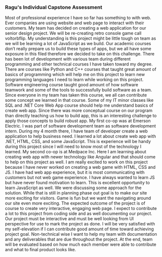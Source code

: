 ### Ragu's Individual Capstone Assessment
Most of professional experience I have so far has something to with web. Ever companies are using website and web page to 
interact with their customers. My team has decided on creating a web application for our senior design project. We will be 
re-creating retro console game call voltorbflip. My understanding is this project might be little tough on team as we will be 
learning a lot of JavaScript as we build. Our academic courses don’t really prepare us to build these types of apps, but we 
all have some exposure in this filed therefore we decided to take on this challenge.
    There has been lot of development with various team during different programming and other technical courses I have taken toward 
my degree. There are courses like Python and C++ courses that taught great amount of basics of programming which will help me on 
this project to learn new programming languages I need to learn while working on this project. Software engineering course taught 
good amount of how software teamwork and some of the tools to successfully build software as a team. Since everyone in my team 
has taken this course, we all can contribute some concept we learned in that course. Some of my IT minor classes like SQL and 
.NET Core Web App course should help me understand basics of create web app. Since there was more conceptual course on our 
program than directly teaching us how to build app, this is an interesting challenge to apply those concepts to build robust app.
    My first co-op was at Emerson Electric. I was part of software development team as software development intern. During my 4 
month there, I have team of developer create a web application to help business need. I learned a lot about create web app 
with .NET, HTML, CSS, and some JavaScript. This is experience will be handy during this project since I will need to know most of 
the technology I learned. My second co-op is at Medpace Inc. Here I am learning about creating web app with newer technology like 
Angular and that should come to help on this project as well.
    I am really excited to work on this project because I have never worked on creating a web game with HTML, CSS and JS. I have 
had web app experience, but it is most communicating with customers but not web game experience. I have always wanted to learn
JS but have never found motivation to learn. This is excellent opportunity to learn JavaScript as well.  We were discussing some
approach for the solution. While that is still in planning phase out goal is to make our site more exciting for visitors. Game is
fun but we want the navigating around our site even more exciting.
    The expected outcome of the project is of course to create very interactive, engaging web page. I expect to contribute a lot
to this project from coding side and as well documenting our project. Our project must be interactive and must be well looking 
from UI perspective for use to mark the project as done. I will be very satisfied with my self-elevation if I can contribute good 
amount of time toward achieving project goal. Non-technical wise I want to help my team with documentation and any deliverables 
that are due throughout the project. At the end, team will be evaluated based on how much each member were able to contribute and what
to final product looks like.